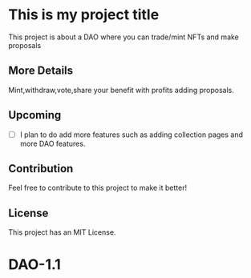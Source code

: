 # This is my project title

This project is about a DAO where you can trade/mint NFTs and make proposals
## More Details

Mint,withdraw,vote,share your benefit with profits adding proposals.
## Upcoming

- [ ] I plan to do add more features such as adding collection pages and more DAO features.

## Contribution

Feel free to contribute to this project to make it better!

## License

This project has an MIT License.

# DAO-1.1

